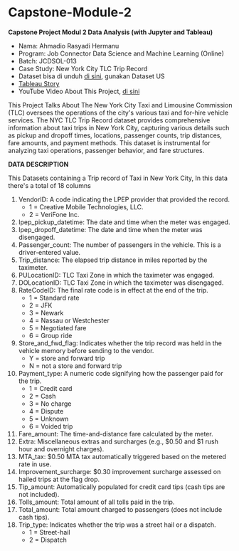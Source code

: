 # **Capstone-Module-2**

**Capstone Project Modul 2 Data Analysis (with Jupyter and Tableau)**

- Nama: Ahmadio Rasyadi Hermanu
- Program: Job Connector Data Science and Machine Learning (Online)
- Batch: JCDSOL-013
- Case Study: New York City TLC Trip Record
- Dataset bisa di unduh [di sini](https://drive.google.com/drive/folders/1NYHIL-RgVPW-HONz4pdzlcbIChF-c37N), gunakan Dataset US
- [Tableau Story](https://public.tableau.com/app/profile/ahmadio.rasyadi.hermanu2866/viz/NYCTLCTRIPRECORD-AhmadioRasyadiHermanu/Dashboard1?publish=yes)
- YouTube Video About This Project, [di sini](https://youtu.be/AHnr7FKG3MU)

This Project Talks About The New York City Taxi and Limousine Commission (TLC) oversees the operations of the city's various taxi and for-hire vehicle services. The NYC TLC Trip Record dataset provides comprehensive information about taxi trips in New York City, capturing various details such as pickup and dropoff times, locations, passenger counts, trip distances, fare amounts, and payment methods. This dataset is instrumental for analyzing taxi operations, passenger behavior, and fare structures.

**DATA DESCRIPTION**

This Datasets containing a Trip record of Taxi in New York City, In this data there's a total of 18 columns
1. VendorID: A code indicating the LPEP provider that provided the record.
    - 1 = Creative Mobile Technologies, LLC.
    - 2 = VeriFone Inc.
2. lpep_pickup_datetime: The date and time when the meter was engaged.
3. lpep_dropoff_datetime: The date and time when the meter was disengaged.
4. Passenger_count: The number of passengers in the vehicle. This is a driver-entered value.
5. Trip_distance: The elapsed trip distance in miles reported by the taximeter.
6. PULocationID: TLC Taxi Zone in which the taximeter was engaged.
7. DOLocationID: TLC Taxi Zone in which the taximeter was disengaged.
8. RateCodeID: The final rate code is in effect at the end of the trip.
    - 1 = Standard rate
    - 2 = JFK
    - 3 = Newark
    - 4 = Nassau or Westchester
    - 5 = Negotiated fare
    - 6 = Group ride
9. Store_and_fwd_flag: Indicates whether the trip record was held in the vehicle memory before sending to the vendor.
    - Y = store and forward trip
    - N = not a store and forward trip
10. Payment_type: A numeric code signifying how the passenger paid for the trip.
    - 1 = Credit card
    - 2 = Cash
    - 3 = No charge
    - 4 = Dispute
    - 5 = Unknown
    - 6 = Voided trip
11. Fare_amount: The time-and-distance fare calculated by the meter.
12. Extra: Miscellaneous extras and surcharges (e.g., $0.50 and $1 rush hour and overnight charges).
13. MTA_tax: $0.50 MTA tax automatically triggered based on the metered rate in use.
14. Improvement_surcharge: $0.30 improvement surcharge assessed on hailed trips at the flag drop.
15. Tip_amount: Automatically populated for credit card tips (cash tips are not included).
16. Tolls_amount: Total amount of all tolls paid in the trip.
17. Total_amount: Total amount charged to passengers (does not include cash tips).
18. Trip_type: Indicates whether the trip was a street hail or a dispatch.
    - 1 = Street-hail
    - 2 = Dispatch

